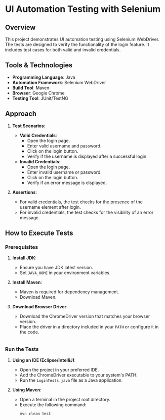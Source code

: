 # UI Automation Testing with Selenium

## Overview
This project demonstrates UI automation testing using Selenium WebDriver. The tests are designed to verify the functionality of the login feature. It includes test cases for both valid and invalid credentials.

## Tools & Technologies
- **Programming Language**: Java
- **Automation Framework**: Selenium WebDriver
- **Build Tool**: Maven
- **Browser**: Google Chrome
- **Testing Tool**: JUnit/TestNG

## Approach
1. **Test Scenarios**:
   - **Valid Credentials**:
     - Open the login page.
     - Enter valid username and password.
     - Click on the login button.
     - Verify if the username is displayed after a successful login.
   - **Invalid Credentials**:
     - Open the login page.
     - Enter invalid username or password.
     - Click on the login button.
     - Verify if an error message is displayed.

2. **Assertions**:
   - For valid credentials, the test checks for the presence of the username element after login.
   - For invalid credentials, the test checks for the visibility of an error message.

## How to Execute Tests

### Prerequisites
1. **Install JDK**:
   - Ensure you have JDK latest version.
   - Set `JAVA_HOME` in your environment variables.

2. **Install Maven**:
   - Maven is required for dependency management.
   - Download Maven.

3. **Download Browser Driver**:
   - Download the ChromeDriver version that matches your browser version.
   - Place the driver in a directory included in your `PATH` or configure it in the code.
     ```
### Run the Tests
1. **Using an IDE (Eclipse/IntelliJ)**:
   - Open the project in your preferred IDE.
   - Add the ChromeDriver executable to your system's PATH.
   - Run the `LoginTests.java` file as a Java application.

2. **Using Maven**:
   - Open a terminal in the project root directory.
   - Execute the following command:
     ```bash
     mvn clean test
     ```
